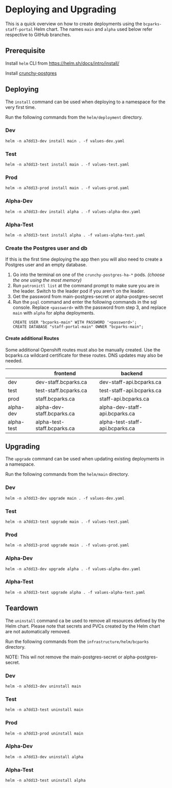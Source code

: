 # Deploying and Upgrading

This is a quick overview on how to create deployments using the `bcparks-staff-portal` Helm chart. The names `main` and `alpha` used below refer respective to GitHub branches.

## Prerequisite

Install `helm` CLI from https://helm.sh/docs/intro/install/

Install [crunchy-postgres](crunchy-postgres/README.md)

## Deploying

The `install` command can be used when deploying to a namespace for the very first time.

Run the following commands from the `helm/deployment` directory.

### Dev

`helm -n a7dd13-dev install main . -f values-dev.yaml`

### Test

`helm -n a7dd13-test install main . -f values-test.yaml`

### Prod

`helm -n a7dd13-prod install main . -f values-prod.yaml`

### Alpha-Dev

`helm -n a7dd13-dev install alpha . -f values-alpha-dev.yaml`

### Alpha-Test

`helm -n a7dd13-test install alpha . -f values-alpha-test.yaml`

### Create the Postgres user and db

If this is the first time deploying the app then you will also need to create a Postgres user and an empty database.

1. Go into the terminal on one of the `crunchy-postgres-ha-*` pods. _(choose the one using the most memory)_
2. Run `patronictl list` at the command prompt to make sure you are in the leader. Switch to the leader pod if you aren't on the leader.
3. Get the password from main-postgres-secret or alpha-postgres-secret
4. Run the `psql` command and enter the following commands in the sql console. Replace `<password>` with the password from step 3, and replace `main` with `alpha` for alpha deployments.
   ```
   CREATE USER "bcparks-main" WITH PASSWORD '<password>';
   CREATE DATABASE "staff-portal-main" OWNER "bcparks-main";
   ```

#### Create additional Routes

Some additional Openshift routes must also be manually created. Use the bcparks.ca wildcard certificate for these routes. DNS updates may also be needed.

|            | frontend                    | backend                         |
| ---------- | --------------------------- | ------------------------------- |
| dev        | dev-staff.bcparks.ca        | dev-staff-api.bcparks.ca        |
| test       | test-staff.bcparks.ca       | test-staff-api.bcparks.ca       |
| prod       | staff.bcparks.ca            | staff-api.bcparks.ca            |
| alpha-dev  | alpha-dev-staff.bcparks.ca  | alpha-dev-staff-api.bcparks.ca  |
| alpha-test | alpha-test-staff.bcparks.ca | alpha-test-staff-api.bcparks.ca |

## Upgrading

The `upgrade` command can be used when updating existing deployments in a namespace.

Run the following commands from the `helm/main` directory.

### Dev

`helm -n a7dd13-dev upgrade main . -f values-dev.yaml`

### Test

`helm -n a7dd13-test upgrade main . -f values-test.yaml`

### Prod

`helm -n a7dd13-prod upgrade main . -f values-prod.yaml`

### Alpha-Dev

`helm -n a7dd13-dev upgrade alpha . -f values-alpha-dev.yaml`

### Alpha-Test

`helm -n a7dd13-test upgrade alpha . -f values-alpha-test.yaml`

## Teardown

The `uninstall` command ca be used to remove all resources defined by the Helm chart. Please note that secrets and PVCs created by the Helm chart are not automatically removed.

Run the following commands from the `infrastructure/helm/bcparks` directory.

NOTE: This wil not remove the main-postgres-secret or alpha-postgres-secret.

### Dev

`helm -n a7dd13-dev uninstall main`

### Test

`helm -n a7dd13-test uninstall main`

### Prod

`helm -n a7dd13-prod uninstall main`

### Alpha-Dev

`helm -n a7dd13-dev uninstall alpha`

### Alpha-Test

`helm -n a7dd13-test uninstall alpha`
